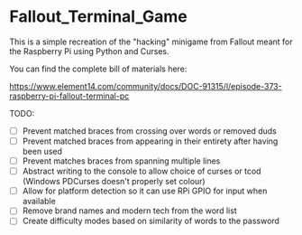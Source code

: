 # Fallout_Terminal_Game
This is a simple recreation of the "hacking" minigame from Fallout meant for the Raspberry Pi using Python and Curses.

You can find the complete bill of materials here:

https://www.element14.com/community/docs/DOC-91315/l/episode-373-raspberry-pi-fallout-terminal-pc

TODO:
- [ ] Prevent matched braces from crossing over words or removed duds
- [ ] Prevent matched braces from appearing in their entirety after having been used
- [ ] Prevent matches braces from spanning multiple lines
- [ ] Abstract writing to the console to allow choice of curses or tcod (Windows PDCurses doesn't properly set colour)
- [ ] Allow for platform detection so it can use RPi GPIO for input when available
- [ ] Remove brand names and modern tech from the word list
- [ ] Create difficulty modes based on similarity of words to the password
